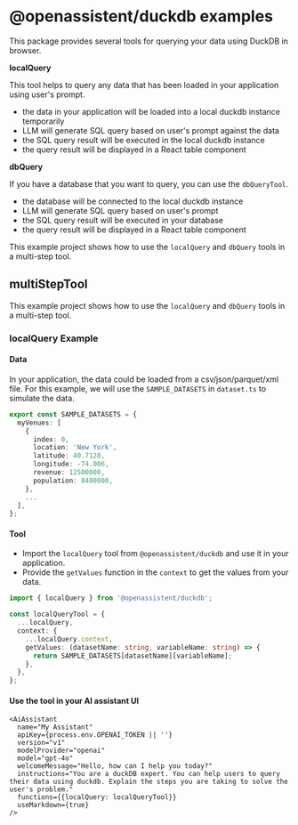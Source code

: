 # @openassistent/duckdb examples

This package provides several tools for querying your data using DuckDB in browser.

**localQuery**

This tool helps to query any data that has been loaded in your application using user's prompt.

- the data in your application will be loaded into a local duckdb instance temporarily
- LLM will generate SQL query based on user's prompt against the data
- the SQL query result will be executed in the local duckdb instance
- the query result will be displayed in a React table component

**dbQuery**

If you have a database that you want to query, you can use the `dbQueryTool`.

- the database will be connected to the local duckdb instance
- LLM will generate SQL query based on user's prompt
- the SQL query result will be executed in your database
- the query result will be displayed in a React table component

This example project shows how to use the `localQuery` and `dbQuery` tools in a multi-step tool.

## multiStepTool

This example project shows how to use the `localQuery` and `dbQuery` tools in a multi-step tool.

### localQuery Example

#### Data

In your application, the data could be loaded from a csv/json/parquet/xml file. For this example, we will use the `SAMPLE_DATASETS` in `dataset.ts` to simulate the data.

```ts
export const SAMPLE_DATASETS = {
  myVenues: [
    {
      index: 0,
      location: 'New York',
      latitude: 40.7128,
      longitude: -74.006,
      revenue: 12500000,
      population: 8400000,
    },
    ...
  ],
};
```

#### Tool

- Import the `localQuery` tool from `@openassistent/duckdb` and use it in your application.
- Provide the `getValues` function in the `context` to get the values from your data.

```ts
import { localQuery } from '@openassistent/duckdb';

const localQueryTool = {
  ...localQuery,
  context: {
    ...localQuery.context,
    getValues: (datasetName: string, variableName: string) => {
      return SAMPLE_DATASETS[datasetName][variableName];
    },
  },
};
```

#### Use the tool in your AI assistant UI

```tsx
<AiAssistant
  name="My Assistant"
  apiKey={process.env.OPENAI_TOKEN || ''}
  version="v1"
  modelProvider="openai"
  model="gpt-4o"
  welcomeMessage="Hello, how can I help you today?"
  instructions="You are a duckDB expert. You can help users to query their data using duckdb. Explain the steps you are taking to solve the user's problem."
  functions={{localQuery: localQueryTool}}
  useMarkdown={true}
/>
```
